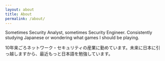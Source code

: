 ```yaml
---
layout: about
title: About
permalink: /about/
---
```

Sometimes Security Analyst, sometimes Security Engineer. Consistently studying Japanese or wondering what games I should be playing.  

10年来ごろネットワーク・セキュリティの産業に勤めています。未来に日本に引っ越しますから、最近もっと日本語を勉強しています。
